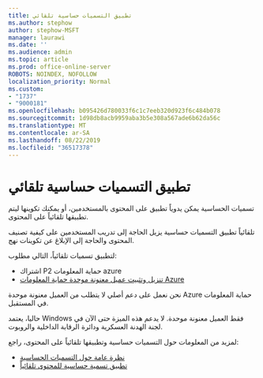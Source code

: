 ```yaml
---
title: تطبيق التسميات حساسية تلقائي
ms.author: stephow
author: stephow-MSFT
manager: laurawi
ms.date: ''
ms.audience: admin
ms.topic: article
ms.prod: office-online-server
ROBOTS: NOINDEX, NOFOLLOW
localization_priority: Normal
ms.custom:
- "1737"
- "9000181"
ms.openlocfilehash: b095426d780033f6c1c7eeb320d923f6c484b078
ms.sourcegitcommit: 1d98db8acb9959aba3b5e308a567ade6b62da56c
ms.translationtype: MT
ms.contentlocale: ar-SA
ms.lasthandoff: 08/22/2019
ms.locfileid: "36517378"
---
```

# <a name="auto-apply-sensitivity-labels"></a>تطبيق التسميات حساسية تلقائي

تسميات الحساسية يمكن يدوياً تطبيق على المحتوى بالمستخدمين، أو يمكنك تكوينها ليتم تطبيقها تلقائياً على المحتوى.

تلقائياً تطبيق التسميات حساسية يزيل الحاجة إلى تدريب المستخدمين على كيفية تصنيف المحتوى والحاجة إلى الإبلاغ عن تكوينات نهج.

لتطبيق تسميات تلقائياً، التالي مطلوب:

- اشتراك P2 حماية المعلومات azure
- [تنزيل وتثبيت عميل معنونة موحدة حماية المعلومات Azure](https://docs.microsoft.com/azure/information-protection/rms-client/install-unifiedlabelingclient-app)

نحن نعمل على دعم أصلي لا يتطلب من العميل معنونة موحدة Azure حماية المعلومات في المستقبل.

حاليا، يعتمد Windows فقط العميل معنونة موحدة.  لا يدعم هذه الميزة حتى الآن في لجنة الهدنة العسكرية ودائرة الرقابة الداخلية والروبوت.

لمزيد من المعلومات حول التسميات حساسية وتطبيقها تلقائياً على المحتوى، راجع:

- [نظرة عامة حول التسميات الحساسية](https://docs.microsoft.com/office365/securitycompliance/sensitivity-labels)
- [تطبيق تسمية حساسية للمحتوى تلقائياً](https://docs.microsoft.com/office365/securitycompliance/apply_sensitivity_label_automatically)